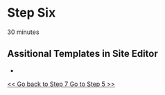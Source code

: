 # Step Six

30 minutes

## Assitional Templates in Site Editor
* 


[<< Go back to Step 7 ](./step-7/README.md)
[Go to Step 5 >>](./step-5/README.md)